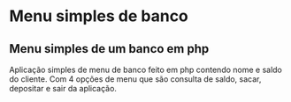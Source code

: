<h1>Menu simples de banco</h1>
<h2>Menu simples de um banco em php</h2>
<p>Aplicação simples de menu de banco feito em php contendo nome e saldo do cliente. Com 4 opções de menu que são consulta de saldo, sacar, depositar e sair da aplicação.</p>
